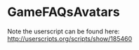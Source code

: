 GameFAQsAvatars
===============

Note the userscript can be found here: http://userscripts.org/scripts/show/185460

